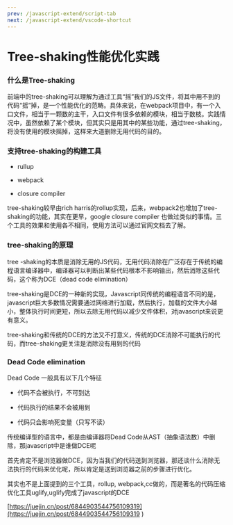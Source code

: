 ```yaml
---
prev: /javascript-extend/script-tab
next: /javascript-extend/vscode-shortcut
---
```


# Tree-shaking性能优化实践

### 什么是Tree-shaking

前端中的tree-shaking可以理解为通过工具“摇”我们的JS文件，将其中用不到的代码“摇”掉，是一个性能优化的范畴。具体来说，在webpack项目中，有一个入口文件，相当于一颗数的主干，入口文件有很多依赖的模块，相当于数枝。实践情况中，虽然依赖了某个模块，但其实只是用其中的某些功能，通过tree-shaking，将没有使用的模块摇掉，这样来大道删除无用代码的目的。

### 支持tree-shaking的构建工具

- rullup

- webpack

- closure compiler

tree-shaking较早由rich harris的rollup实现，后来，webpack2也增加了tree-shaking的功能，其实在更早，google closure compiler 也做过类似的事情。三个工具的效果和使用各不相同，使用方法可以通过官网文档去了解。


### tree-shaking的原理

tree -shaking的本质是消除无用的JS代码，无用代码消除在广泛存在于传统的编程语言编译器中，编译器可以判断出某些代码根本不影响输出，然后消除这些代码，这个称为DCE（dead code elimination）

tree-shaking是DCE的一种新的实现，Javascript同传统的编程语言不同的是，javascript巨大多数情况需要通过网络进行加载，然后执行，加载的文件大小越小，整体执行时间更短，所以去除无用代码以减少文件体积，对javascript来说更有意义。

tree-shaking和传统的DCE的方法又不打意义，传统的DCE消除不可能执行的代码，而tree-shaking更关注是消除没有用到的代码


### Dead Code  elimination

Dead Code 一般具有以下几个特征

- 代码不会被执行，不可到达

- 代码执行的结果不会被用到

- 代码只会影响死变量（只写不读）


传统编译型的语言中，都是由编译器将Dead Code从AST（抽象语法数）中删除，那javascript中是谁做DCE呢

首先肯定不是浏览器做DCE，因为当我们的代码送到浏览器，那还谈什么消除无法执行的代码来优化呢，所以肯定是送到浏览器之前的步骤进行优化。

其实也不是上面提到的三个工具，rollup, webpack,cc做的，而是著名的代码压缩优化工具uglify,uglify完成了javascript的DCE



[https://juejin.cn/post/6844903544756109319](https://juejin.cn/post/6844903544756109319 )

